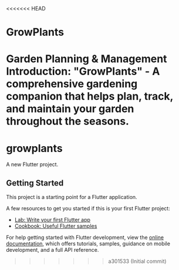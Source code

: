 <<<<<<< HEAD
# GrowPlants
Garden Planning &amp; Management Introduction: "GrowPlants" - A comprehensive gardening companion that helps plan, track, and maintain your garden throughout the seasons.
=======
# growplants

A new Flutter project.

## Getting Started

This project is a starting point for a Flutter application.

A few resources to get you started if this is your first Flutter project:

- [Lab: Write your first Flutter app](https://docs.flutter.dev/get-started/codelab)
- [Cookbook: Useful Flutter samples](https://docs.flutter.dev/cookbook)

For help getting started with Flutter development, view the
[online documentation](https://docs.flutter.dev/), which offers tutorials,
samples, guidance on mobile development, and a full API reference.
>>>>>>> a301533 (Initial commit)

